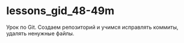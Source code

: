 # lessons_gid_48-49m
Урок по Git. Создаем репозиторий и учимся исправлять коммиты, удалять ненужные файлы.

